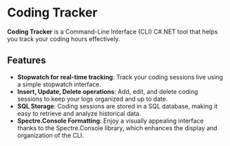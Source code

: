 # Coding Tracker

**Coding Tracker** is a Command-Line Interface (CLI) C#.NET tool that helps you track your coding hours effectively. 
## Features

- **Stopwatch for real-time tracking**: Track your coding sessions live using a simple stopwatch interface.
- **Insert, Update, Delete operations**: Add, edit, and delete coding sessions to keep your logs organized and up to date.
- **SQL Storage**: Coding sessions are stored in a SQL database, making it easy to retrieve and analyze historical data.
- **Spectre.Console Formatting**: Enjoy a visually appealing interface thanks to the Spectre.Console library, which enhances the display and organization of the CLI.
